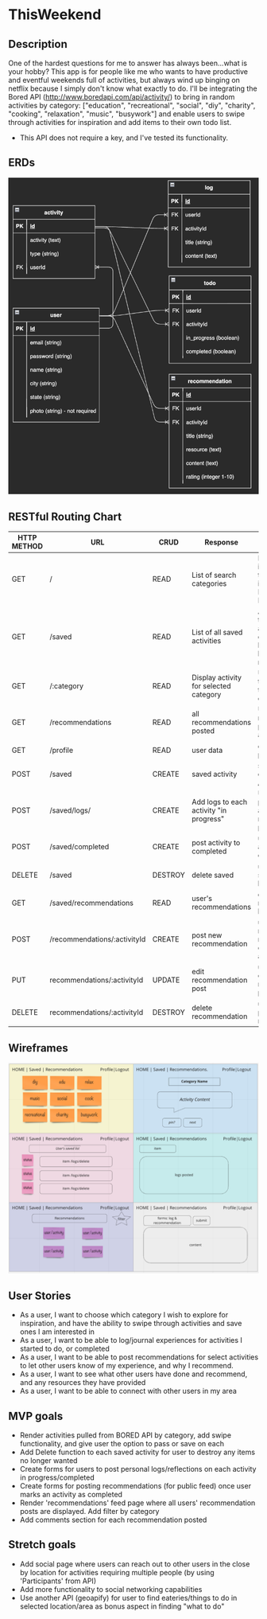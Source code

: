 # ThisWeekend
## Description
One of the hardest questions for me to answer has always been...what is your hobby?
This app is for people like me who wants to have productive and eventful weekends full of activities, but always wind up binging on netflix because I simply don't know what exactly to do.
I'll be integrating the Bored API (http://www.boredapi.com/api/activity/) to bring in random activities by category: ["education", "recreational", "social", "diy", "charity", "cooking", "relaxation", "music", "busywork"] and enable users to swipe through activities for inspiration and add items to their own todo list. 
* This API does not require a key, and I've tested its functionality.

## ERDs
![ERDs](./wireframes/ERD.png)

## RESTful Routing Chart
| HTTP METHOD  | URL | CRUD | Response           | Notes |
| -------------------- | ------------- | ---- | --------           | ----- |
| GET                  | /       | READ | List of search categories |Homepage with intro to site. Links to each Category in body. Nav Links to Saved & Feed      |
| GET                  | /saved     | READ | List of all saved activities | Allow user to see their saved activities by category and links to write logs/ create recommendation |
| GET                  | /:category | READ | Display activity for selected category | User can swipe through activity to pass or save each activity
| GET                  | /recommendations | READ | all recommendations posted | User can view all recommendations posted public by all users
| GET | /profile | READ | user data | display user profile
| POST | /saved | CREATE | saved activity | save activity user chose (redirect to /saved)
POST | /saved/logs/ | CREATE | Add logs to each activity "in progress" | User can add and post Logs to activities they've marked as "in progress"
POST | /saved/completed | CREATE | post activity to completed | user can mark activities as completed 
DELETE | /saved | DESTROY | delete saved | user can delete saved activity no longer wanted
GET | /saved/recommendations | READ | user's recommendations | display recommendations by specific user
POST | /recommendations/:activityId  | CREATE | post new recommendation | user can post new recommendation on completed activities
PUT| recommendations/:activityId  | UPDATE | edit recommendation post | user can make edits to recommendation posted
DELETE | recommendations/:activityId  | DESTROY | delete recommendation | user can delete posted recommendations


## Wireframes
![Wireframes](./wireframes/wireframes.png)

## User Stories
* As a user, I want to choose which category I wish to explore for inspiration, and have the ability to swipe through activities and save ones I am interested in
* As a user, I want to be able to log/journal experiences for activities I started to do, or completed
* As a user, I want to be able to post recommendations for select activities to let other users know of my experience, and why I recommend.
* As a user, I want to see what other users have done and recommend, and any resources they have provided
* As a user, I want to be able to connect with other users in my area 

## MVP goals
* Render activities pulled from BORED API by category, add swipe functionality, and give user the option to pass or save on each 
* Add Delete function to each saved activity for user to destroy any items no longer wanted
* Create forms for users to post personal logs/reflections on each activity in progress/completed
* Create forms for posting recommendations (for public feed) once user marks an activity as completed
* Render 'recommendations' feed page where all users' recommendation posts are displayed. Add filter by category
* Add comments section for each recommendation posted

## Stretch goals
* Add social page where users can reach out to other users in the close by location for activities requiring multiple people (by using 'Participants' from API)
* Add more functionality to social networking capabilities
* Use another API (geoapify) for user to find eateries/things to do in selected location/area as bonus aspect in finding "what to do"






